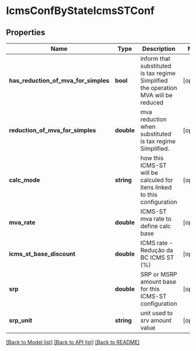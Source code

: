# IcmsConfByStateIcmsSTConf

## Properties
Name | Type | Description | Notes
------------ | ------------- | ------------- | -------------
**has_reduction_of_mva_for_simples** | **bool** | inform that substituted is tax regime Simplified the operation MVA will be reduced | [optional] 
**reduction_of_mva_for_simples** | **double** | mva reduction when substituted is tax regime Simplified. | [optional] 
**calc_mode** | **string** | how this ICMS-ST will be calculed for itens linked to this configuration | [optional] 
**mva_rate** | **double** | ICMS-ST mva rate to define calc base | [optional] 
**icms_st_base_discount** | **double** | ICMS rate - Redução da BC ICMS ST (%) | [optional] 
**srp** | **double** | SRP or MSRP amount base for this ICMS-ST configuration | [optional] 
**srp_unit** | **string** | unit used to srv amount value | [optional] 

[[Back to Model list]](../README.md#documentation-for-models) [[Back to API list]](../README.md#documentation-for-api-endpoints) [[Back to README]](../README.md)


